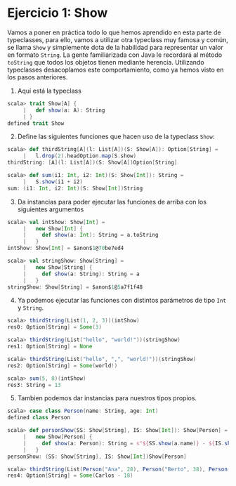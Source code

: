 # Ejercicio 1: Show

Vamos a poner en práctica todo lo que hemos aprendido en esta parte de typeclasses, para ello, vamos a utilizar otra typeclass muy famosa y común, se llama `Show` y simplemente dota de la habilidad para representar un valor en formato `String`. La gente familiarizada con Java le recordará al método `toString` que todos los objetos tienen mediante herencia. Utilizando typeclasses desacoplamos este comportamiento, como ya hemos visto en los pasos anteriores.

1. Aquí está la typeclass

```scala
scala> trait Show[A] {
     |   def show(a: A): String
     | }
defined trait Show
```

2. Define las siguientes funciones que hacen uso de la typeclass `Show`:

```scala
scala> def thirdString[A](l: List[A])(S: Show[A]): Option[String] =
     |   l.drop(2).headOption.map(S.show)
thirdString: [A](l: List[A])(S: Show[A])Option[String]

scala> def sum(i1: Int, i2: Int)(S: Show[Int]): String =
     |   S.show(i1 + i2)
sum: (i1: Int, i2: Int)(S: Show[Int])String
```

3. Da instancias para poder ejecutar las funciones de arriba con los siguientes argumentos

```scala
scala> val intShow: Show[Int] =
     |   new Show[Int] {
     |     def show(a: Int): String = a.toString
     |   }
intShow: Show[Int] = $anon$1@70be7ed4

scala> val stringShow: Show[String] =
     |   new Show[String] {
     |     def show(a: String): String = a
     |   }
stringShow: Show[String] = $anon$1@5a7f1f48
```

4. Ya podemos ejecutar las funciones con distintos parámetros de tipo `Int` y `String`.

```scala
scala> thirdString(List(1, 2, 3))(intShow)
res0: Option[String] = Some(3)

scala> thirdString(List("hello", "world!"))(stringShow)
res1: Option[String] = None

scala> thirdString(List("hello", ",", "world!"))(stringShow)
res2: Option[String] = Some(world!)

scala> sum(5, 8)(intShow)
res3: String = 13
```

5. Tambien podemos dar instancias para nuestros tipos propios.

```scala
scala> case class Person(name: String, age: Int)
defined class Person

scala> def personShow(SS: Show[String], IS: Show[Int]): Show[Person] =
     |   new Show[Person] {
     |     def show(a: Person): String = s"${SS.show(a.name)} - ${IS.show(a.age)}"
     |   }
personShow: (SS: Show[String], IS: Show[Int])Show[Person]

scala> thirdString(List(Person("Ana", 28), Person("Berto", 38), Person("Carlos", 18)))(personShow(stringShow, intShow))
res4: Option[String] = Some(Carlos - 18)
```
